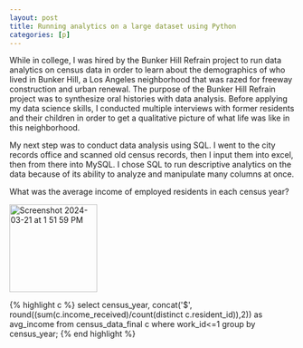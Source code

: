 ```yaml
---
layout: post
title: Running analytics on a large dataset using Python
categories: [p]
---
```

While in college, I was hired by the Bunker Hill Refrain project to run data analytics on census data in order to learn about the demographics of who lived in Bunker Hill, a Los Angeles neighborhood that was razed for freeway construction and urban renewal. 
The purpose of the Bunker Hill Refrain project was to synthesize oral histories with data analysis. Before applying my data science skills, I conducted multiple interviews with former residents and their children in order to get a qualitative picture of what life was like in this neighborhood. 

My next step was to conduct data analysis using SQL. I went to the city records office and scanned old census records, then I input them into excel, then from there into MySQL. I chose SQL to run descriptive analytics on the data because of its ability to analyze and manipulate many columns at once. 

What was the average income of employed residents in each census year?

<img width="155" alt="Screenshot 2024-03-21 at 1 51 59 PM" src="https://github.com/joshcode4/joshcode4.github.io/assets/160261781/618e382e-736d-4ce5-a090-dc9723dbb687">

{% highlight c %}
select census_year,
concat('$', round((sum(c.income_received)/count(distinct c.resident_id)),2)) as avg_income
from census_data_final c
where work_id<=1
group by census_year;
{% end highlight %}
